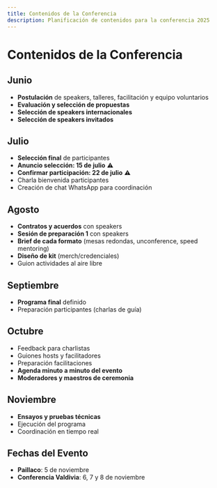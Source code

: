 ```yaml
---
title: Contenidos de la Conferencia
description: Planificación de contenidos para la conferencia 2025
---
```


# Contenidos de la Conferencia

## Junio
- **Postulación** de speakers, talleres, facilitación y equipo voluntarios
- **Evaluación y selección de propuestas**
- **Selección de speakers internacionales**
- **Selección de speakers invitados**

## Julio
- **Selección final** de participantes
- **Anuncio selección: 15 de julio** ⚠️
- **Confirmar participación: 22 de julio** ⚠️
- Charla bienvenida participantes
- Creación de chat WhatsApp para coordinación

## Agosto
- **Contratos y acuerdos** con speakers
- **Sesión de preparación 1** con speakers
- **Brief de cada formato** (mesas redondas, unconference, speed mentoring)
- **Diseño de kit** (merch/credenciales)
- Guion actividades al aire libre

## Septiembre
- **Programa final** definido
- Preparación participantes (charlas de guía)

## Octubre
- Feedback para charlistas
- Guiones hosts y facilitadores
- Preparación facilitaciones
- **Agenda minuto a minuto del evento**
- **Moderadores y maestros de ceremonia**

## Noviembre
- **Ensayos y pruebas técnicas**
- Ejecución del programa
- Coordinación en tiempo real

## Fechas del Evento
- **Paillaco**: 5 de noviembre
- **Conferencia Valdivia**: 6, 7 y 8 de noviembre